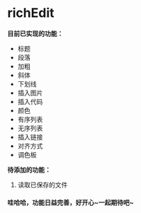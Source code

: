 # richEdit

**目前已实现的功能：**

- 标题
- 段落
- 加粗
- 斜体
- 下划线
- 插入图片
- 插入代码
- 颜色
- 有序列表
- 无序列表
- 插入链接
- 对齐方式
- 调色板

**待添加的功能：**


1. 读取已保存的文件
#### 哇哈哈，功能日益完善，好开心~一起期待吧~
